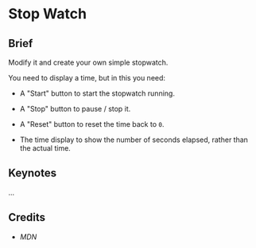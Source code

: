 # Stop Watch

## Brief

Modify it and create your own simple stopwatch.

You need to display a time, but in this you need:

* A "Start" button to start the stopwatch running.

* A "Stop" button to pause / stop it.

* A "Reset" button to reset the time back to `0`.

* The time display to show the number of seconds elapsed, rather than the actual time.

## Keynotes

...

## Credits

- _MDN_
